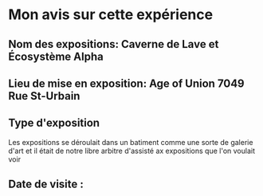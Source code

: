 # Mon avis sur cette expérience

## Nom des expositions: Caverne de Lave et Écosystème Alpha

## Lieu de mise en exposition: Age of Union 7049 Rue St-Urbain

## Type d'exposition
Les expositions se déroulait dans un batiment comme une sorte de galerie d'art et il était de notre libre arbitre d'assisté ax expositions que l'on voulait voir

## Date de visite : 

